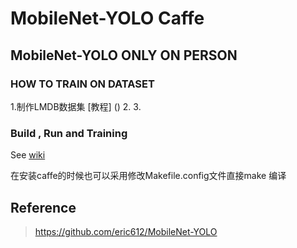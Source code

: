 # MobileNet-YOLO Caffe

## MobileNet-YOLO ONLY ON PERSON

### HOW TO TRAIN ON DATASET

1.制作LMDB数据集 [教程] ()
2.
3.




### Build , Run and Training

See [wiki](https://github.com/eric612/MobileNet-YOLO/wiki)

在安装caffe的时候也可以采用修改Makefile.config文件直接make 编译

## Reference

> https://github.com/eric612/MobileNet-YOLO